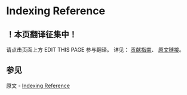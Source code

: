 # Indexing Reference

## ！本页翻译征集中！

请点击页面上方 EDIT THIS PAGE 参与翻译。
详见：
[贡献指南]( https://github.com/JinMuInfo/MongoDB-Manual-zh/blob/master/CONTRIBUTING.md )、
[原文链接](  https://docs.mongodb.com/manual/reference/indexes/  )。

## 参见

原文 - [Indexing Reference]( https://docs.mongodb.com/manual/reference/indexes/ )

